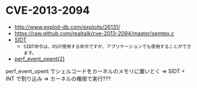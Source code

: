 # CVE-2013-2094

 * http://www.exploit-db.com/exploits/26131/
 * https://raw.github.com/realtalk/cve-2013-2094/master/semtex.c
 * [SIDT](http://softwaretechnique.jp/OS_Development/Tips/IA32_Instructions/SIDT.html)
   * `SIDT命令は、OSが使用する命令ですが、アプリケーションでも使用することができます。`
 * [perf_event_opent(2)](http://web.eece.maine.edu/~vweaver/projects/perf_events/perf_event_open.html)

perf_event_opent でシェルコードをカーネルのメモリに置いとく => SIDT + INT で割り込み => カーネルの権限で実行???


